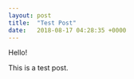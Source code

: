 ```yaml
---
layout: post
title:  "Test Post"
date:   2018-08-17 04:28:35 +0000
---
```

Hello!

This is a test post.
